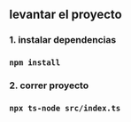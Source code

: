 ## levantar el proyecto

### 1. instalar dependencias
### `npm install`
### 2. correr proyecto
### `npx ts-node src/index.ts`
